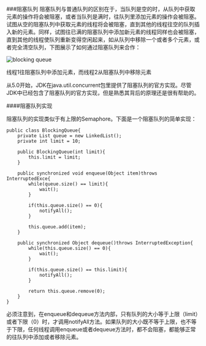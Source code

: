 ###阻塞队列
阻塞队列与普通队列的区别在于，当队列是空的时，从队列中获取元素的操作将会被阻塞，或者当队列是满时，往队列里添加元素的操作会被阻塞。试图从空的阻塞队列中获取元素的线程将会被阻塞，直到其他的线程往空的队列插入新的元素。同样，试图往已满的阻塞队列中添加新元素的线程同样也会被阻塞，直到其他的线程使队列重新变得空闲起来，如从队列中移除一个或者多个元素，或者完全清空队列，下图展示了如何通过阻塞队列来合作：

![blocking queue](http://tutorials.jenkov.com/images/java-concurrency-utils/blocking-queue.png)

线程1往阻塞队列中添加元素，而线程2从阻塞队列中移除元素

从5.0开始，JDK在java.util.concurrent包里提供了阻塞队列的官方实现。尽管JDK中已经包含了阻塞队列的官方实现，但是熟悉其背后的原理还是很有帮助的。

####阻塞队列实现

阻塞队列的实现类似于有上限的Semaphore。下面是一个阻塞队列的简单实现：

    public class BlockingQueue{
	    private List queue = new LinkedList();
	    private int limit = 10;
		
		public BlockingQueue(int limit){	
			this.limit = limit;
		}

		public synchronized void enqueue(Object item)throws InterruptedExce{
			while(queue.size() == limit){
				wait();
			}

			if(this.queue.size() == 0){
				notifyAll();
			}
			
			this.queue.add(item);
		}

		public synchronized Object dequeue()throws InterruptedException{
			while(this.queue.size() == 0){
				wait();
			}

			if(this.queue.size() == this.limit){
				notifyAll();
			}

			return this.queue.remove(0);
		}
    }


必须注意到，在enqueue和dequeue方法内部，只有队列的大小等于上限（limit）或者下限（0）时，才调用notifyAll方法。如果队列的大小既不等于上限，也不等于下限，任何线程调用enqueue或者dequeue方法时，都不会阻塞，都能够正常的往队列中添加或者移除元素。